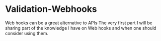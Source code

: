 # Validation-Webhooks
Web hooks can be a great alternative to APIs
The very first part I will be sharing part of the knowledge I have on Web hooks 
and when one should consider using them. 
